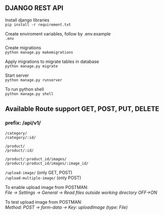 ## DJANGO REST API

Install django libraries <br />
```pip install -r requirement.txt```

Create enviroment variables, follow by .env.example <br />
```.env```

Create migrations <br />
```python manage.py makemigrations```

Apply migrations to migrate tables in database <br />
```python manage.py migrate```

Start server <br />
```python manage.py runserver```

To run python shell <br />
```python manage.py shell```

## Available Route support GET, POST, PUT, DELETE
### prefix: /api/v1/
```/category/```<br />
```/category/:id/```<br />

```/product/```<br />
```/product/:id/```<br />

```/product/:product_id/images/```<br />
```/product/:product_id/images/:image_id/```<br />

```/upload-image/``` (only GET, POST)<br />
```/upload-multiple-image/``` (only POST)<br />

To enable upload image from POSTMAN: <br />
*File -> Settings -> General -> Read files outside working directory OFF->ON*<br />

To test upload image from POSTMAN: <br />
*Method: POST -> form-data -> Key: uploadImage (type: File)*